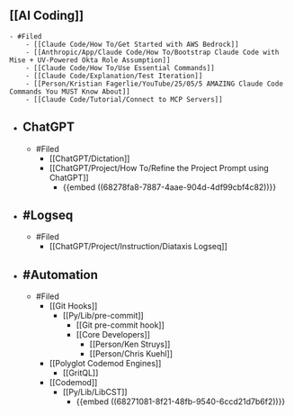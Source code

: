 ## [[AI Coding]]
	- #Filed
		- [[Claude Code/How To/Get Started with AWS Bedrock]]
		- [[Anthropic/App/Claude Code/How To/Bootstrap Claude Code with Mise + UV-Powered Okta Role Assumption]]
		- [[Claude Code/How To/Use Essential Commands]]
		- [[Claude Code/Explanation/Test Iteration]]
		- [[Person/Kristian Fagerlie/YouTube/25/05/5 AMAZING Claude Code Commands You MUST Know About]]
		- [[Claude Code/Tutorial/Connect to MCP Servers]]
- ## ChatGPT
	- #Filed
		- [[ChatGPT/Dictation]]
		- [[ChatGPT/Project/How To/Refine the Project Prompt using ChatGPT]]
			- {{embed ((68278fa8-7887-4aae-904d-4df99cbf4c82))}}
- ## #Logseq
	- #Filed
		- [[ChatGPT/Project/Instruction/Diataxis Logseq]]
- ## #Automation
	- #Filed
		- [[Git Hooks]]
			- [[Py/Lib/pre-commit]]
				- [[Git pre-commit hook]]
				- [[Core Developers]]
					- [[Person/Ken Struys]]
					- [[Person/Chris Kuehl]]
		- [[Polyglot Codemod Engines]]
			- [[GritQL]]
		- [[Codemod]]
			- [[Py/Lib/LibCST]]
				- {{embed ((68271081-8f21-48fb-9540-6ccd21d7b6f2))}}
